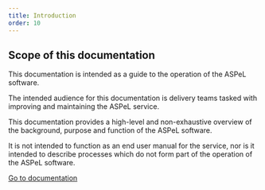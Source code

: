 ```yaml
---
title: Introduction
order: 10
---
```


## Scope of this documentation

This documentation is intended as a guide to the operation of the ASPeL software. 

The intended audience for this documentation is delivery teams tasked with improving and maintaining the ASPeL service.

This documentation provides a high-level and non-exhaustive overview of the background, purpose and function of the ASPeL software.

It is not intended to function as an end user manual for the service, nor is it intended to describe processes which do not form part of the operation of the ASPeL software.

[Go to documentation](./overview.html)
